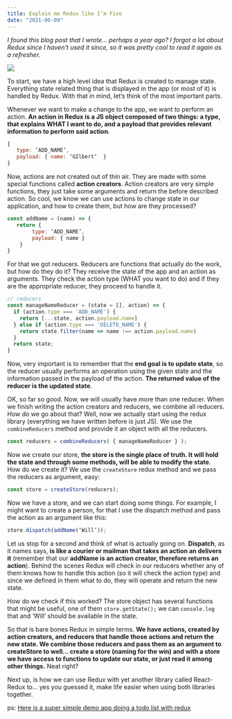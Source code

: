 ```yaml
---
title: Explain me Redux like I’m Five
date: "2021-06-09"
---
```


*I found this blog post that I wrote... perhaps a year ago? I forgot a lot about Redux since I haven't used it since, so it was pretty cool to read it again as a refresher.*

![](https://redux.js.org/img/redux-logo-landscape.png)

To start, we have a high level idea that Redux is created to manage state. Everything state related thing that is displayed in the app (or most of it) is handled by Redux. With that in mind, let’s think of the most important parts.

Whenever we want to make a change to the app, we want to perform an action. **An action in Redux is a JS object composed of two things: a type, that explains WHAT I want to do, and a payload that provides relevant information to perform said action**.

```javascript
{
   type: ‘ADD_NAME’,
   payload: { name: ‘GIlbert’  }
}
```

Now, actions are not created out of thin air. They are made with some special functions called **action creators**. Action creators are very simple functions, they just take some arguments and return the before described action. So cool, we know we can use actions to change state in our application, and how to create them, but how are they processed?

```javascript
const addName = (name) => { 
   return {
        type: ‘ADD_NAME’,
        payload: { name }
    }
}
```

For that we got reducers. Reducers are functions that actually do the work, but how do they do it? They receive the state of the app and an action as arguments. They check the action type (WHAT you want to do) and if they are the appropriate reducer, they proceed to handle it.

```javascript
// reducers
const manageNameReducer = (state = [], action) => {
  if (action.type === 'ADD_NAME') {
    return [...state, action.payload.name]
  } else if (action.type === 'DELETE_NAME') {
    return state.filter(name => name !== action.payload.name)
  }
  return state;
}
```

Now, very important is to remember that the **end goal is to update state**, so the reducer usually performs an operation using the given state and the information passed in the payload of the action. **The returned value of the reducer is the updated state**.

OK, so far so good. Now, we will usually have more than one reducer. When we finish writing the action creators and reducers, we combine all reducers. How do we go about that? Well, now we actually start using the redux library (everything we have written before is just JS). We use the `combineReducers` method and provide it an object with all the reducers.

```javascript
const reducers = combineReducers( { manageNameReducer } );
```

Now we create our store, **the store is the single place of truth. It will hold the state and through some methods, will be able to modify the state**. How do we create it? We use the `createStore` redux method and we pass the reducers as argument, easy:

```javascript
const store = createStore(reducers);
```

Now we have a store, and we can start doing some things. For example, I might want to create a person, for that I use the dispatch method and pass the action as an argument like this:

```javascript
store.dispatch(addName(‘Will’));
```

Let us stop for a second and think of what is actually going on. **Dispatch**, as it names says, **is like a courier or mailman that takes an action an delivers it** (remember that our **addName is an action creator, therefore returns an action**). Behind the scenes Redux will check in our reducers whether any of them knows how to handle this action (so it will check the action type) and since we defined in them what to do, they will operate and return the new state.

How do we check if this worked? The store object has several functions that might be useful, one of them `store.getState();` we can `console.log` that and ‘Will’ should be available in the state. 

So that is bare bones Redux in simple terms. **We have actions, created by action creators, and reducers that handle those actions and return the new state. We combine those reducers and pass them as an argument to createStore to well… create a store (naming for the win) and with a store we have access to functions to update our state, or just read it among other things.** Neat right? 

Next up, is how we can use Redux with yet another library called React-Redux to… yes you guessed it, make life easier when using both libraries together.

ps: [Here is a super simple demo app doing a todo list with redux](https://github.com/Ceheiss/redux-todo-app)